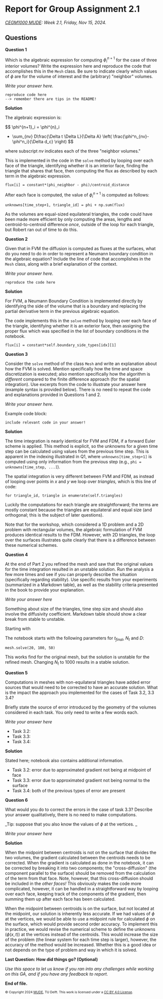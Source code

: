 # Report for Group Assignment 2.1

*[CEGM1000 MUDE](http://mude.citg.tudelft.nl/): Week 2.1, Friday, Nov 15, 2024.*

## Questions

**Question 1**

Which is the algebraic expression for computing $\phi_{i}^{n+1}$ for the case of three interior volumes? Write the expression here and reproduce the code that accomplishes this in the `Mesh` class. Be sure to indicate clearly which values of $\phi$ are for the volume of interest and the (arbitrary) "neighbor" volumes.

_Write your answer here._

```
reproduce code here
--> remember there are tips in the README!
```

**Solution**

The algebraic expression is:

$$
\phi^{n+1}_i = \phi^{n}_i 
+ \sum_{nv} D\frac{\Delta t \Delta L}{\Delta A} \left( \frac{\phi^n_{nv}-\phi^n_i}{\Delta d_c} \right)
$$

where subscript $nv$ indicates each of the three "neighbor volumes."

This is implemented in the code in the `solve` method by looping over each face of the triangle, identifying whether it is an interior face, finding the triangle that shares that face, then computing the flux as described by each term in the algebraic expression.

```
flux[i] = constant*(phi_neighbor - phi)/centroid_distance
```

After each face is computed, the value of $\phi_{i}^{n+1}$ is computed as follows:

```
unknowns[time_step+1, triangle_id] = phi + np.sum(flux)
```

 As the volumes are equal-sized equilateral triangles, the code could have been made more efficient by only computing the areas, lengths and centroid-to-centroid difference _once_, outside of the loop for each triangle, but Robert ran out of time to do this.

**Question 2**

Given that in FVM the diffusion is computed as fluxes at the surfaces, what do you need to do in order to represent a Neumann boundary condition in the algebraic equation? Include the line of code that accomplishes in the `Mesh` class, along with a brief explanation of the context.

_Write your answer here._

```
reproduce the code here
```

**Solution**

For FVM, a Neumann Boundary Condition is implemented directly by identifying the side of the volume that is a boundary and replacing the partial derivative term in the previous algebraic equation.

The code implements this in the `solve` method by looping over each face of the triangle, identifying whether it is an exterior face, then assigning the proper flux which was specified in the list of boundary conditions in the notebook.

```
flux[i] = constant*self.boundary_side_types[idx][1]
```

**Question 3**

Consider the `solve` method of the class `Mesh` and write an explanation about how the FVM is solved. Mention specifically how the time and space discretization is executed; also mention specifically how the algorithm is _different_ compared to the finite difference approach (for the spatial integration). Use excerpts from the code to illustrate your answer here (example syntax is provided below). There is no need to repeat the code and explanations provided in Questions 1 and 2.

_Write your answer here._

Example code block:

```
include relevant code in your answer!
```

**Solution**

The time integration is nearly identical for FVM and FDM, if a forward Euler scheme is applied. This method is explicit, so the unknowns for a given time step can be calculated using values from the previous time step. This is apparent in the indexing illustrated in Q1, where `unknowns[time_step+1]` is computed using only information from the previous step (e.g., `phi = unknowns[time_step, ...]`).

The spatial integration is very different between FVM and FDM, as instead of looping over points in $x$ and $y$ we loop over _triangles,_ which is this line of code:

```
for triangle_id, triangle in enumerate(self.triangles)
```

Luckily the computations for each triangle are straightforward; the terms are mostly constant because the triangles are equilateral and equal size (and orthogonal; this is the subject of later questions).

Note that for the workshop, which considered a 1D problem and a 2D problem with rectangular volumes, the algebraic formulation of FVM produces identical results to the FDM. However, with 2D triangles, the loop over the surfaces illustrates quite clearly that there is a difference between these numerical schemes. 

**Question 4**

At the end of Part 2 you refined the mesh and saw that the original values for the time integration resulted in an unstable solution. Run the analysis a few more times and see if you can properly describe the situation (specifically regarding stability). Use specific results from your experiments (summarized in a Markdown table), as well as the stability criteria presented in the book to provide your explanation.

_Write your answer here_

Something about size of the triangles, time step size and should also involve the diffusivity coefficient. Markdown table should show a clear break from stable to unstable.

Starting with 

The notebook starts with the following parameters for $t_{final}$, $N_t$ and $D$:

```
mesh.solve(20, 100, 50)
```

This works find for the original mesh, but the solution is unstable for the refined mesh. Changing $N_t$ to 1000 results in a stable solution.

**Question 5**

Computations in meshes with non-equilateral triangles have added error sources that would need to be corrected to have an accurate solution. What is the impact the approach you implemented for the cases of Task 3.2, 3.3 3.4?

Briefly state the source of error introduced by the geometry of the volumes considered in each task. You only need to write a few words each.

_Write your answer here_

- Task 3.2: 
- Task 3.3: 
- Task 3.4: 

**Solution**

Stated here; notebook also contains additional information.

- Task 3.2: error due to approximated gradient not being at midpoint of face
- Task 3.3: error due to approximated gradient not being normal to the surface
- Task 3.4: both of the previous types of error are present

**Question 6**

What would you do to correct the errors in the case of task 3.3? Describe your answer qualitatively, there is no need to make computations.

_Tip: suppose that you also know the values of $\phi$ at the vertices. _

_Write your answer here_

**Solution**

When the midpoint between centroids is not on the surface that divides the two volumes, the gradient calculated between the centroids needs to be corrected. When the gradient is calculated as done in the notebook, it can be corrected by breaking it into two components; the "cross-diffusion" (the component parallel to the surface) should be removed from the calculation of the term from that face. Note, however, that this cross-diffusion should be included in the _other faces!_ This obviously makes the code more complicated, however, it can be handled in a straightforward way by looping over each face, keeping track of the components of the gradient, then summing them up after each face has been calculated.

When the midpoint between centroids is on the surface, but not located at the midpoint, our solution is inherently less accurate. If we had values of $\phi$ at the vertices, we would be able to use a midpoint rule for calculated $\phi$ on the surface, which would provide second order accuracy. To implement this in practice, we would revise the numerical scheme to define the unknowns ($\phi(x,t)$) at the vertices instead of the centroids. This would increase the size of the problem (the linear system for each time step is larger), however, the accuracy of the method would be increased. Whether this is a good idea or not depends on the type of problem and way in which it is solved.

**Last Question: How did things go? (Optional)**

_Use this space to let us know if you ran into any challenges while working on this GA, and if you have any feedback to report._

**End of file.**

<span style="font-size: 75%">
&copy; Copyright 2024 <a rel="MUDE" href="http://mude.citg.tudelft.nl/">MUDE</a>, TU Delft. This work is licensed under a <a rel="license" href="http://creativecommons.org/licenses/by/4.0/">CC BY 4.0 License</a>.
